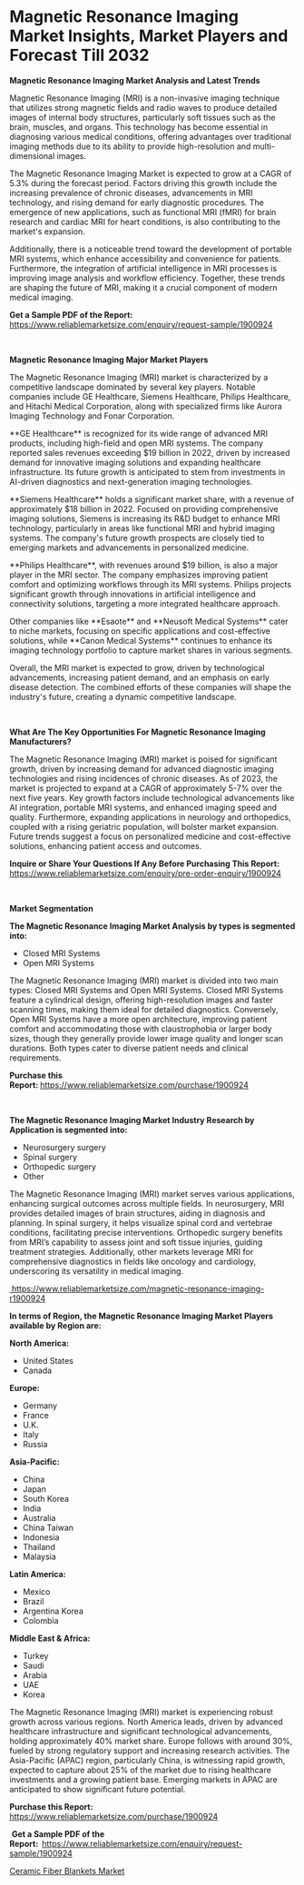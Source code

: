 <p><h1>Magnetic Resonance Imaging Market Insights, Market Players and Forecast Till 2032</h1></p><p><strong>Magnetic Resonance Imaging Market Analysis and Latest Trends</strong></p>
<p><p>Magnetic Resonance Imaging (MRI) is a non-invasive imaging technique that utilizes strong magnetic fields and radio waves to produce detailed images of internal body structures, particularly soft tissues such as the brain, muscles, and organs. This technology has become essential in diagnosing various medical conditions, offering advantages over traditional imaging methods due to its ability to provide high-resolution and multi-dimensional images.</p><p>The Magnetic Resonance Imaging Market is expected to grow at a CAGR of 5.3% during the forecast period. Factors driving this growth include the increasing prevalence of chronic diseases, advancements in MRI technology, and rising demand for early diagnostic procedures. The emergence of new applications, such as functional MRI (fMRI) for brain research and cardiac MRI for heart conditions, is also contributing to the market's expansion.</p><p>Additionally, there is a noticeable trend toward the development of portable MRI systems, which enhance accessibility and convenience for patients. Furthermore, the integration of artificial intelligence in MRI processes is improving image analysis and workflow efficiency. Together, these trends are shaping the future of MRI, making it a crucial component of modern medical imaging.</p></p>
<p><strong>Get a Sample PDF of the Report:&nbsp;</strong> <a href="https://www.reliablemarketsize.com/enquiry/request-sample/1900924?utm_campaign=2769&utm_medium=2&utm_source=Github&utm_content=ia&utm_term=31032025&utm_id=magnetic-resonance-imaging">https://www.reliablemarketsize.com/enquiry/request-sample/1900924</a></p>
<p>&nbsp;</p>
<p><strong>Magnetic Resonance Imaging Major Market Players</strong></p>
<p><p>The Magnetic Resonance Imaging (MRI) market is characterized by a competitive landscape dominated by several key players. Notable companies include GE Healthcare, Siemens Healthcare, Philips Healthcare, and Hitachi Medical Corporation, along with specialized firms like Aurora Imaging Technology and Fonar Corporation.</p><p>**GE Healthcare** is recognized for its wide range of advanced MRI products, including high-field and open MRI systems. The company reported sales revenues exceeding $19 billion in 2022, driven by increased demand for innovative imaging solutions and expanding healthcare infrastructure. Its future growth is anticipated to stem from investments in AI-driven diagnostics and next-generation imaging technologies.</p><p>**Siemens Healthcare** holds a significant market share, with a revenue of approximately $18 billion in 2022. Focused on providing comprehensive imaging solutions, Siemens is increasing its R&D budget to enhance MRI technology, particularly in areas like functional MRI and hybrid imaging systems. The company's future growth prospects are closely tied to emerging markets and advancements in personalized medicine.</p><p>**Philips Healthcare**, with revenues around $19 billion, is also a major player in the MRI sector. The company emphasizes improving patient comfort and optimizing workflows through its MRI systems. Philips projects significant growth through innovations in artificial intelligence and connectivity solutions, targeting a more integrated healthcare approach.</p><p>Other companies like **Esaote** and **Neusoft Medical Systems** cater to niche markets, focusing on specific applications and cost-effective solutions, while **Canon Medical Systems** continues to enhance its imaging technology portfolio to capture market shares in various segments.</p><p>Overall, the MRI market is expected to grow, driven by technological advancements, increasing patient demand, and an emphasis on early disease detection. The combined efforts of these companies will shape the industry's future, creating a dynamic competitive landscape.</p></p>
<p>&nbsp;</p>
<p><strong>What Are The Key Opportunities For Magnetic Resonance Imaging Manufacturers?</strong></p>
<p><p>The Magnetic Resonance Imaging (MRI) market is poised for significant growth, driven by increasing demand for advanced diagnostic imaging technologies and rising incidences of chronic diseases. As of 2023, the market is projected to expand at a CAGR of approximately 5-7% over the next five years. Key growth factors include technological advancements like AI integration, portable MRI systems, and enhanced imaging speed and quality. Furthermore, expanding applications in neurology and orthopedics, coupled with a rising geriatric population, will bolster market expansion. Future trends suggest a focus on personalized medicine and cost-effective solutions, enhancing patient access and outcomes.</p></p>
<p><strong>Inquire or Share Your Questions If Any Before Purchasing This Report:</strong> <a href="https://www.reliablemarketsize.com/enquiry/pre-order-enquiry/1900924?utm_campaign=2769&utm_medium=2&utm_source=Github&utm_content=ia&utm_term=31032025&utm_id=magnetic-resonance-imaging">https://www.reliablemarketsize.com/enquiry/pre-order-enquiry/1900924</a></p>
<p>&nbsp;</p>
<p><strong>Market Segmentation</strong></p>
<p><strong>The Magnetic Resonance Imaging Market Analysis by types is segmented into:</strong></p>
<p><ul><li>Closed MRI Systems</li><li>Open MRI Systems</li></ul></p>
<p><p>The Magnetic Resonance Imaging (MRI) market is divided into two main types: Closed MRI Systems and Open MRI Systems. Closed MRI Systems feature a cylindrical design, offering high-resolution images and faster scanning times, making them ideal for detailed diagnostics. Conversely, Open MRI Systems have a more open architecture, improving patient comfort and accommodating those with claustrophobia or larger body sizes, though they generally provide lower image quality and longer scan durations. Both types cater to diverse patient needs and clinical requirements.</p></p>
<p><strong>Purchase this Report:&nbsp;</strong><a href="https://www.reliablemarketsize.com/purchase/1900924?utm_campaign=2769&utm_medium=2&utm_source=Github&utm_content=ia&utm_term=31032025&utm_id=magnetic-resonance-imaging">https://www.reliablemarketsize.com/purchase/1900924</a></p>
<p>&nbsp;</p>
<p><strong>The Magnetic Resonance Imaging Market Industry Research by Application is segmented into:</strong></p>
<p><ul><li>Neurosurgery surgery</li><li>Spinal surgery</li><li>Orthopedic surgery</li><li>Other</li></ul></p>
<p><p>The Magnetic Resonance Imaging (MRI) market serves various applications, enhancing surgical outcomes across multiple fields. In neurosurgery, MRI provides detailed images of brain structures, aiding in diagnosis and planning. In spinal surgery, it helps visualize spinal cord and vertebrae conditions, facilitating precise interventions. Orthopedic surgery benefits from MRI’s capability to assess joint and soft tissue injuries, guiding treatment strategies. Additionally, other markets leverage MRI for comprehensive diagnostics in fields like oncology and cardiology, underscoring its versatility in medical imaging.</p></p>
<p><a href="https://www.reliablemarketsize.com/magnetic-resonance-imaging-r1900924?utm_campaign=2769&utm_medium=2&utm_source=Github&utm_content=ia&utm_term=31032025&utm_id=magnetic-resonance-imaging">&nbsp;https://www.reliablemarketsize.com/magnetic-resonance-imaging-r1900924</a></p>
<p><strong>In terms of Region, the Magnetic Resonance Imaging Market Players available by Region are:</strong></p>
<p>
    <p> <strong> North America: </strong>
        <ul>
            <li>United States</li>
            <li>Canada</li>
        </ul>
        </p> 
    <p> <strong> Europe: </strong>
        <ul>
            <li>Germany</li>
            <li>France</li>
            <li>U.K.</li>
            <li>Italy</li>
            <li>Russia</li>
        </ul>
        </p> 
    <p> <strong> Asia-Pacific: </strong>
        <ul>
            <li>China</li>
            <li>Japan</li>
            <li>South Korea</li>
            <li>India</li>
            <li>Australia</li>
            <li>China Taiwan</li>
            <li>Indonesia</li>
            <li>Thailand</li>
            <li>Malaysia</li>
        </ul>
        </p> 
    <p> <strong> Latin America: </strong>
        <ul>
            <li>Mexico</li>
            <li>Brazil</li>
            <li>Argentina Korea</li>
            <li>Colombia</li>
        </ul>
        </p> 
    <p> <strong> Middle East & Africa: </strong>
        <ul>
            <li>Turkey</li>
            <li>Saudi</li>
            <li>Arabia</li>
            <li>UAE</li>
            <li>Korea</li>
        </ul>
    </p>
    </p>
<p><p>The Magnetic Resonance Imaging (MRI) market is experiencing robust growth across various regions. North America leads, driven by advanced healthcare infrastructure and significant technological advancements, holding approximately 40% market share. Europe follows with around 30%, fueled by strong regulatory support and increasing research activities. The Asia-Pacific (APAC) region, particularly China, is witnessing rapid growth, expected to capture about 25% of the market due to rising healthcare investments and a growing patient base. Emerging markets in APAC are anticipated to show significant future potential.</p></p>
<p><strong>Purchase this Report: </strong><a href="https://www.reliablemarketsize.com/purchase/1900924?utm_campaign=2769&utm_medium=2&utm_source=Github&utm_content=ia&utm_term=31032025&utm_id=magnetic-resonance-imaging">https://www.reliablemarketsize.com/purchase/1900924</a></p>
<p>&nbsp;<strong>Get a Sample PDF of the Report:&nbsp;&nbsp;</strong><a href="https://www.reliablemarketsize.com/enquiry/request-sample/1900924?utm_campaign=2769&utm_medium=2&utm_source=Github&utm_content=ia&utm_term=31032025&utm_id=magnetic-resonance-imaging">https://www.reliablemarketsize.com/enquiry/request-sample/1900924</a></p>
<p><strong></strong></p>
<p><p><a href="https://github.com/organophelia8282/Market-Research-Report-List-1/blob/main/ceramic-fiber-blankets-market.md?utm_campaign=2769&utm_medium=2&utm_source=Github&utm_content=ia&utm_term=31032025&utm_id=magnetic-resonance-imaging">Ceramic Fiber Blankets Market</a></p></p>